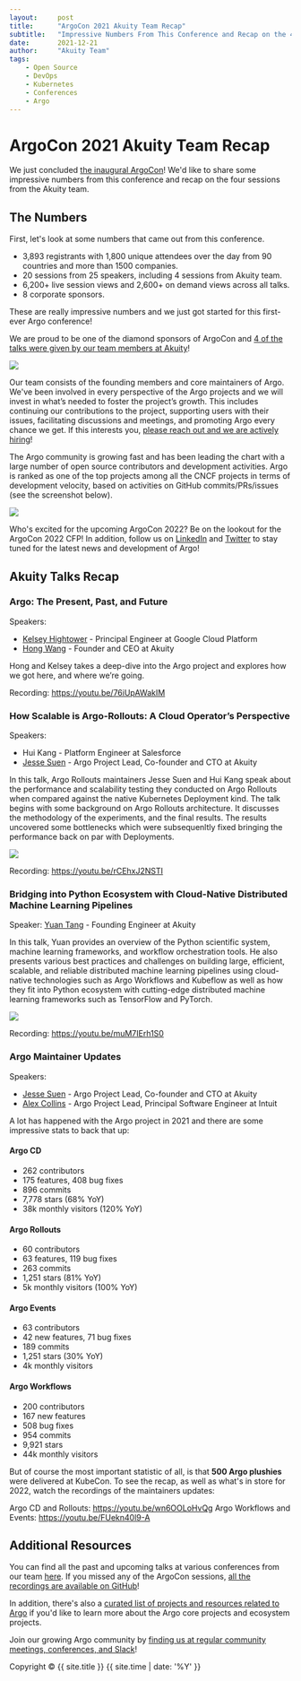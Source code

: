 ```yaml
---
layout:     post
title:      "ArgoCon 2021 Akuity Team Recap"
subtitle:   "Impressive Numbers From This Conference and Recap on the 4 Sessions From the Akuity Team"
date:       2021-12-21
author:     "Akuity Team"
tags:
    - Open Source
    - DevOps
    - Kubernetes
    - Conferences
    - Argo
---
```


# ArgoCon 2021 Akuity Team Recap

We just concluded [the inaugural ArgoCon](https://argoproj.github.io/argocon21/)! We'd like to share some impressive numbers from this conference and recap on the four sessions from the Akuity team.

## The Numbers

First, let's look at some numbers that came out from this conference.

* 3,893 registrants with 1,800 unique attendees over the day from 90 countries and more than 1500 companies.
* 20 sessions from 25 speakers, including 4 sessions from Akuity team.
* 6,200+ live session views and 2,600+ on demand views across all talks.
* 8 corporate sponsors.

These are really impressive numbers and we just got started for this first-ever Argo conference! 

We are proud to be one of the diamond sponsors of ArgoCon and [4 of the talks were given by our team members at Akuity](https://akuity.io/resources)!

![](https://i.imgur.com/etuK5UF.jpg)

Our team consists of the founding members and core maintainers of Argo. We've been involved in every perspective of the Argo projects and we will invest in what’s needed to foster the project’s growth. This includes continuing our contributions to the project, supporting users with their issues, facilitating discussions and meetings, and promoting Argo every chance we get. If this interests you, [please reach out and we are actively hiring](https://akuity.io/careers)!

The Argo community is growing fast and has been leading the chart with a large number of open source contributors and development activities. Argo is ranked as one of the top projects among all the CNCF projects in terms of development velocity, based on activities on GitHub commits/PRs/issues (see the screenshot below).

![](https://i.imgur.com/jOokULF.jpg)


Who's excited for the upcoming ArgoCon 2022? Be on the lookout for the ArgoCon 2022 CFP! In addition, follow us on [LinkedIn](https://www.linkedin.com/company/akuityio) and [Twitter](https://twitter.com/akuityio) to stay tuned for the latest news and development of Argo!

## Akuity Talks Recap


### Argo: The Present, Past, and Future

Speakers:
* [Kelsey Hightower](https://twitter.com/kelseyhightower) - Principal Engineer at Google Cloud Platform
* [Hong Wang](https://www.linkedin.com/in/hwang8/) - Founder and CEO at Akuity

Hong and Kelsey takes a deep-dive into the Argo project and explores how we got here, and where we’re going.

Recording: https://youtu.be/76iUpAWakIM

### How Scalable is Argo-Rollouts: A Cloud Operator’s Perspective

Speakers:
* Hui Kang - Platform Engineer at Salesforce
* [Jesse Suen](https://www.linkedin.com/in/jessesuen/) - Argo Project Lead, Co-founder and CTO at Akuity

In this talk, Argo Rollouts maintainers Jesse Suen and Hui Kang speak about the performance and scalability testing they conducted on Argo Rollouts when compared against the native Kubernetes Deployment kind. The talk begins with some background on Argo Rollouts architecture. It discusses the methodology of the experiments, and the final results. The results uncovered some bottlenecks which were subsequenltly fixed bringing the performance back on par with Deployments.

![](https://i.imgur.com/jYRPtf5.png)

Recording: https://youtu.be/rCEhxJ2NSTI

### Bridging into Python Ecosystem with Cloud-Native Distributed Machine Learning Pipelines

Speaker: [Yuan Tang](https://terrytangyuan.github.io/about/) - Founding Engineer at Akuity

In this talk, Yuan provides an overview of the Python scientific system, machine learning frameworks, and workflow orchestration tools. He also presents various best practices and challenges on building large, efficient, scalable, and reliable distributed machine learning pipelines using cloud-native technologies such as Argo Workflows and Kubeflow as well as how they fit into Python ecosystem with cutting-edge distributed machine learning frameworks such as TensorFlow and PyTorch.

![](https://i.imgur.com/VoXuJ6P.png)

Recording: https://youtu.be/muM7IErh1S0

### Argo Maintainer Updates

Speakers:
* [Jesse Suen](https://www.linkedin.com/in/jessesuen/) - Argo Project Lead, Co-founder and CTO at Akuity
* [Alex Collins](https://www.linkedin.com/in/alexecollins/) - Argo Project Lead, Principal Software Engineer at Intuit

A lot has happened with the Argo project in 2021 and there are some impressive stats to back that up:

#### Argo CD
* 262 contributors
* 175 features, 408 bug fixes
* 896 commits
* 7,778 stars (68% YoY)
* 38k monthly visitors (120% YoY)

#### Argo Rollouts
* 60 contributors
* 63 features, 119 bug fixes
* 263 commits
* 1,251 stars (81% YoY)
* 5k monthly visitors (100% YoY)

#### Argo Events
* 63 contributors
* 42 new features, 71 bug fixes
* 189 commits
* 1,251 stars (30% YoY)
* 4k monthly visitors

#### Argo Workflows
* 200 contributors
* 167 new features
* 508 bug fixes
* 954 commits
* 9,921 stars
* 44k monthly visitors

But of course the most important statistic of all, is that **500 Argo plushies** were delivered at KubeCon. To see the recap, as well as what's in store for 2022, watch the recordings of the maintainers updates:

Argo CD and Rollouts: https://youtu.be/wn6OOLoHvQg
Argo Workflows and Events: https://youtu.be/FUekn40l9-A

## Additional Resources

You can find all the past and upcoming talks at various conferences from our team [here](https://akuity.io/resources). If you missed any of the ArgoCon sessions, [all the recordings are available on GitHub](https://www.youtube.com/playlist?list=PLGHfqDpnXFXKwNGO_8usFuTO-rIHNyefC)!

In addition, there's also a [curated list of projects and resources related to Argo](https://github.com/terrytangyuan/awesome-argo) if you'd like to learn more about the Argo core projects and ecosystem projects.

Join our growing Argo community by [finding us at regular community meetings, conferences, and Slack](https://github.com/terrytangyuan/awesome-argo#community)!

<p class="copyright text-muted">
	Copyright &copy; {{ site.title }} {{ site.time | date: '%Y' }}
</p>

